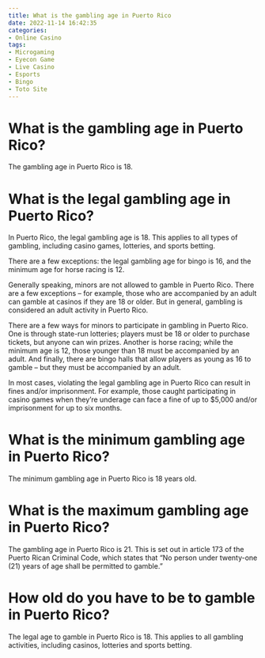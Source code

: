 ```yaml
---
title: What is the gambling age in Puerto Rico
date: 2022-11-14 16:42:35
categories:
- Online Casino
tags:
- Microgaming
- Eyecon Game
- Live Casino
- Esports
- Bingo
- Toto Site
---
```



#  What is the gambling age in Puerto Rico?

The gambling age in Puerto Rico is 18.

#  What is the legal gambling age in Puerto Rico?

In Puerto Rico, the legal gambling age is 18. This applies to all types of gambling, including casino games, lotteries, and sports betting.

There are a few exceptions: the legal gambling age for bingo is 16, and the minimum age for horse racing is 12.

Generally speaking, minors are not allowed to gamble in Puerto Rico. There are a few exceptions – for example, those who are accompanied by an adult can gamble at casinos if they are 18 or older. But in general, gambling is considered an adult activity in Puerto Rico.

There are a few ways for minors to participate in gambling in Puerto Rico. One is through state-run lotteries; players must be 18 or older to purchase tickets, but anyone can win prizes. Another is horse racing; while the minimum age is 12, those younger than 18 must be accompanied by an adult. And finally, there are bingo halls that allow players as young as 16 to gamble – but they must be accompanied by an adult.

In most cases, violating the legal gambling age in Puerto Rico can result in fines and/or imprisonment. For example, those caught participating in casino games when they’re underage can face a fine of up to $5,000 and/or imprisonment for up to six months.

#  What is the minimum gambling age in Puerto Rico?

The minimum gambling age in Puerto Rico is 18 years old.

#  What is the maximum gambling age in Puerto Rico?

The gambling age in Puerto Rico is 21. This is set out in article 173 of the Puerto Rican Criminal Code, which states that “No person under twenty-one (21) years of age shall be permitted to gamble.”

#  How old do you have to be to gamble in Puerto Rico?

The legal age to gamble in Puerto Rico is 18. This applies to all gambling activities, including casinos, lotteries and sports betting.